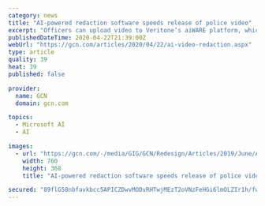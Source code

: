 ```yaml
---
category: news
title: "AI-powered redaction software speeds release of police video"
excerpt: "Officers can upload video to Veritone’s aiWARE platform, which uses CJIS-compliant Microsoft Azure, and use Redact. They run a head-detection engine against the video to quickly identify all the heads in the video, and then the officer can search and select which ones to redact and how to redact then, such as with a full blur or a pixilation."
publishedDateTime: 2020-04-22T21:39:00Z
webUrl: "https://gcn.com/articles/2020/04/22/ai-video-redaction.aspx"
type: article
quality: 39
heat: 39
published: false

provider:
  name: GCN
  domain: gcn.com

topics:
  - Microsoft AI
  - AI

images:
  - url: "https://gcn.com/-/media/GIG/GCN/Redesign/Articles/2019/June/AIredaction.png"
    width: 760
    height: 368
    title: "AI-powered redaction software speeds release of police video"

secured: "89flG58nbfavkbcc5APICZDwvMODvRHTwjMEzT2oVNzFeHGi6lmOLZIr1h/fwKLFYP8XIqCXnam+CyA4VVq62YxZ6BWa3QvSfo2WEG/ZgG8Hu9uwhpIT0MlUO5Px9C59Ytjjm1PLjPvLSX8JaFXxyGR34KOxq5hadN49drvWmkzUdRSm26uttnXfViVtUOtCw5gxyQ41VVsVnqn/sxJF7Nqrnc8yrQLuhJxKRiTr/v6k/B7PNowkKKeJnLcb3y8UbQfVPRMBjOapAn3jp0EOVoSuFq5vIWj7nOM+oPISodzQJdrnOzaC1wnYTgA9Ii3v;pSiayeSbjJiuKWwkHCh78w=="
---
```


